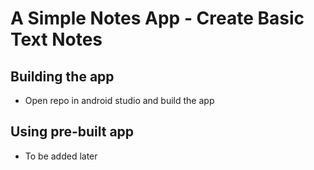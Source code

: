 # A Simple Notes App - Create Basic Text Notes

## Building the app

- Open repo in android studio and build the app

## Using pre-built app

- To be added later

